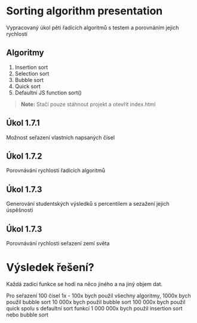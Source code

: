 # Sorting algorithm presentation

Vypracovaný úkol pěti řadících algoritmů s testem a porovnáním jejich rychlostí

## Algoritmy

1. Insertion sort
2. Selection sort
3. Bubble sort
4. Quick sort
5. Defaultní JS function sort()

> **Note:** Stačí pouze stáhnout projekt a otevřít index.html

## Úkol 1.7.1

Možnost seřazení vlastních napsaných čísel

## Úkol 1.7.2

Porovnávání rychlosti řadících algoritmů

## Úkol 1.7.3

Generování studentských výsledků s percentilem a sezažení jejich úspěšnosti

## Úkol 1.7.3

Porovnávání rychlosti seřazení zemí světa

# Výsledek řešení?

Každá zadící funkce se hodí na něco jiného a na jiný objem dat.

Pro seřazení 100 čísel
1x - 100x bych použil všechny algoritmy,
1000x bych použil bubble sort
10 000x bych použil bubble sort
100 000x bych použil quick spolu s defaultní sort funkcí
1 000 000x bych použil insertion sort nebo bubble sort

